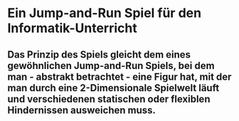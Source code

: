 # Ein Jump-and-Run Spiel für den Informatik-Unterricht
## Das Prinzip des Spiels gleicht dem eines gewöhnlichen Jump-and-Run Spiels, bei dem man - abstrakt betrachtet - eine Figur hat, mit der man durch eine 2-Dimensionale Spielwelt läuft und verschiedenen statischen oder flexiblen Hindernissen ausweichen muss.